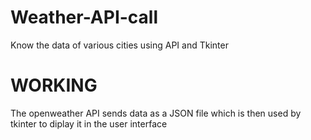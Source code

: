 # Weather-API-call
Know the data of various cities using API and Tkinter




# WORKING
The openweather API sends data as a JSON file which is then used by tkinter to diplay it in the user interface
